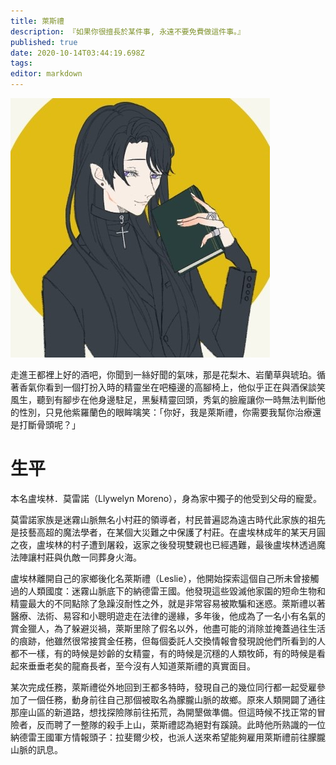 ```yaml
---
title: 萊斯禮
description: 『如果你很擅長於某件事, 永遠不要免費做這件事。』
published: true
date: 2020-10-14T03:44:19.698Z
tags: 
editor: markdown
---
```



![leslie.jpg](/leslie.jpg)

走進王都裡上好的酒吧，你聞到一絲好聞的氣味，那是花梨木、岩蘭草與琥珀。循著香氣你看到一個打扮入時的精靈坐在吧檯邊的高腳椅上，他似乎正在與酒保談笑風生，聽到有腳步在他身邊駐足，黑髮精靈回頭，秀氣的臉龐讓你一時無法判斷他的性別，只見他紫羅蘭色的眼眸噙笑：「你好，我是萊斯禮，你需要我幫你治療還是打斷骨頭呢？」

# 生平

本名盧埃林．莫雷諾（Llywelyn Moreno），身為家中獨子的他受到父母的寵愛。	

莫雷諾家族是迷霧山脈無名小村莊的領導者，村民普遍認為遠古時代此家族的祖先是技藝高超的魔法學者，在某個大災難之中保護了村莊。在盧埃林成年的某天月圓之夜，盧埃林的村子遭到屠殺，返家之後發現雙親也已經遇難，最後盧埃林透過魔法陣讓村莊與仇敵一同葬身火海。

盧埃林離開自己的家鄉後化名萊斯禮（Leslie），他開始探索這個自己所未曾接觸過的人類國度：迷霧山脈底下的納德雷王國。他發現這些毀滅他家園的短命生物和精靈最大的不同點除了急躁沒耐性之外，就是非常容易被欺騙和迷惑。萊斯禮以著醫療、法術、易容和小聰明遊走在法律的邊緣，多年後，他成為了一名小有名氣的賞金獵人，為了躲避災禍，萊斯里除了假名以外，他盡可能的消除並掩蓋過往生活的痕跡，他雖然很常接賞金任務，但每個委託人交換情報會發現說他們所看到的人都不一樣，有的時候是妙齡的女精靈，有的時候是沉穩的人類牧師，有的時候是看起來垂垂老矣的龍裔長者，至今沒有人知道萊斯禮的真實面目。

某次完成任務，萊斯禮從外地回到王都多特時，發現自己的幾位同行都一起受雇參加了一個任務，動身前往自己那個被取名為朦朧山脈的故鄉。原來人類開闢了通往那座山區的新道路，想找探險隊前往拓荒，為開墾做準備。但這時候不找正常的冒險者，反而聘了一整隊的殺手上山，萊斯禮認為絕對有蹊蹺。此時他所熟識的一位納德雷王國軍方情報頭子：拉斐爾少校，也派人送來希望能夠雇用萊斯禮前往朦朧山脈的訊息。
